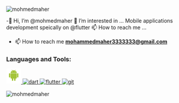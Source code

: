 <p align="left"> <img src="https://komarev.com/ghpvc/?username=mohammedmaher3333333&label=Profile%20views&color=0e75b6&style=flat" alt="mohmedmaher" /> </p>

-👋 Hi, I’m @mohmedmaher
👀 I’m interested in ... Mobile applications development speically on @flutter
📫 How to reach me ...

- 📫 How to reach me **mohammedmaher3333333@gmail.com**

</p>

<h3 align="left">Languages and Tools:</h3>
<p align="left"> <a href="https://developer.android.com" target="_blank" rel="noreferrer"> <img src="https://raw.githubusercontent.com/devicons/devicon/master/icons/android/android-original-wordmark.svg" alt="android" width="40" height="40"/> </a> <a href="https://dart.dev" target="_blank" rel="noreferrer"> <img src="https://www.vectorlogo.zone/logos/dartlang/dartlang-icon.svg" alt="dart" width="40" height="40"/> </a> <a href="https://flutter.dev" target="_blank" rel="noreferrer"> <img src="https://www.vectorlogo.zone/logos/flutterio/flutterio-icon.svg" alt="flutter" width="40" height="40"/> </a> <a href="https://git-scm.com/" target="_blank" rel="noreferrer"> <img src="https://www.vectorlogo.zone/logos/git-scm/git-scm-icon.svg" alt="git" width="40" height="40"/> </a> </p>

<p><img align="center" src="https://github-readme-stats.vercel.app/api/top-langs?username=mohmedmaher&show_icons=true&locale=en&layout=compact" alt="mohmedmaher" /></p>

